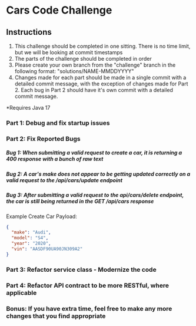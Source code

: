 # Cars Code Challenge

## Instructions

1. This challenge should be completed in one sitting. There is no time limit, but we will be looking at commit timestamps
2. The parts of the challenge should be completed in order
3. Please create your own branch from the "challenge" branch in the following format: "solutions/NAME-MMDDYYYY"
4. Changes made for each part should be made in a single commit with a detailed commit message, with the exception of changes made for Part 2. Each bug in Part 2 should have it's own commit with a detailed commit message.

*Requires Java 17

### Part 1: Debug and fix startup issues

### Part 2: Fix Reported Bugs

##### Bug 1: When submitting a valid request to create a car, it is returning a 400 response with a bunch of raw text
##### Bug 2: A car's make does not appear to be getting updated correctly on a valid request to the /api/cars/update endpoint
##### Bug 3: After submitting a valid request to the api/cars/delete endpoint, the car is still being returned in the GET /api/cars response

Example Create Car Payload: 
```json
{
  "make": "Audi",
  "model": "S4",
  "year": "2020",
  "vin": "AASDF90UA90JN309A2"
}
```

### Part 3: Refactor service class - Modernize the code

### Part 4: Refactor API contract to be more RESTful, where applicable

### Bonus: If you have extra time, feel free to make any more changes that you find appropriate

